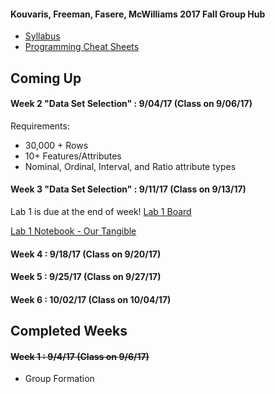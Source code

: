 #### Kouvaris, Freeman, Fasere, McWilliams 2017 Fall Group Hub

* [Syllabus](https://github.com/htpeter/pdti_DataMining/blob/master/Course%20Materials/Syllabus.pdf)
* [Programming Cheat Sheets]()

## Coming Up

#### Week 2 "Data Set Selection" : 9/04/17 (Class on 9/06/17)

Requirements:
* 30,000 + Rows
* 10+ Features/Attributes
* Nominal, Ordinal, Interval, and Ratio attribute types

#### Week 3 "Data Set Selection" : 9/11/17 (Class on 9/13/17)

Lab 1 is due at the end of week!
[Lab 1 Board](https://github.com/htpeter/pdti_DataMining/projects/1)

[Lab 1 Notebook - Our Tangible](https://github.com/htpeter/pdti_DataMining/blob/master/Lab_1/Lab%201%20Notebook.ipynb)

#### Week 4 : 9/18/17 (Class on 9/20/17)

#### Week 5 : 9/25/17 (Class on 9/27/17)

#### Week 6 : 10/02/17 (Class on 10/04/17)


## Completed Weeks

#### ~~Week 1 : 9/4/17 (Class on 9/6/17)~~

* Group Formation
